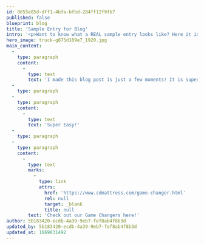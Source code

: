 ```yaml
---
id: 8655e85d-dff1-4bfa-bfbd-284ff12f9fb7
published: false
blueprint: blog
title: 'Sample Entry for Blog'
intro: '<p>Want to know what a REAL sample entry looks like? Here it is!</p>'
hero_image: truck-g875d109e7_1920.jpg
main_content:
  -
    type: paragraph
    content:
      -
        type: text
        text: 'I made this blog post is just a few moments! It is super easy to make and make my own as well! I can even add a video if I so choose!'
  -
    type: paragraph
  -
    type: paragraph
    content:
      -
        type: text
        text: 'Super Easy!'
  -
    type: paragraph
  -
    type: paragraph
    content:
      -
        type: text
        marks:
          -
            type: link
            attrs:
              href: 'https://www.sdmattress.com/game-changer.html'
              rel: null
              target: _blank
              title: null
        text: 'Check out our Game Changers here!'
author: 5b183420-ecdb-4a39-9eb7-fef8ab4f8b3d
updated_by: 5b183420-ecdb-4a39-9eb7-fef8ab4f8b3d
updated_at: 1669831492
---
```

